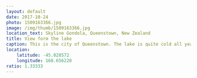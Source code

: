 ```yaml
---
layout: default
date: 2017-10-24
photo: 1509163366.jpg
image: /img/thumb/1509163366.jpg
location_text: Skyline Gondola, Queenstown, New Zealand
title: View form the lake
caption: This is the city of Queenstown. The lake is quite cold all year round, about 12 degrees. I went swimming with my wetsuit and... my surf board! hahaha
location:
    latitude: -45.028572
    longitude: 168.656228
ratio: 1.33333
---
```

